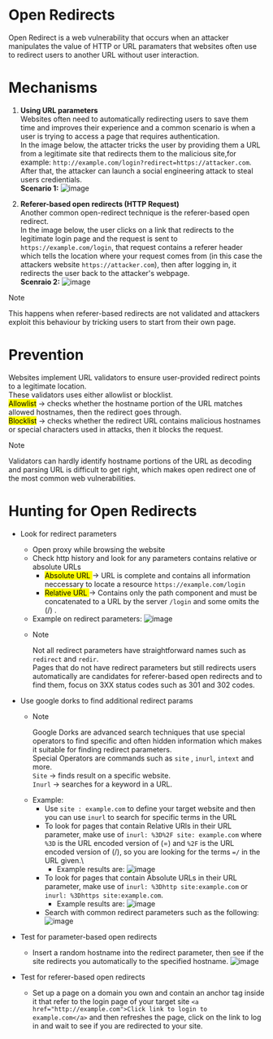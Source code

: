 # Open Redirects
Open Redirect is a web vulnerability that occurs when an attacker manipulates the value of HTTP or URL paramaters that websites often use to redirect users to another URL without user interaction. 
# Mechanisms 
1. **Using URL parameters** </br>
Websites often need to automatically redirecting users to save them time and improves their experience and a common scenario is when a user is trying to access a page that requires authentication.  </br> In the image below, the attacter tricks the user by providing them a URL from a legitimate site that redirects them to the malicious site,for example: `http://example.com/login?redirect=https://attacker.com`. After that, the attacker can launch a social engineering attack to steal users credientials. </br>
**Scenario 1:** 
![image](https://github.com/user-attachments/assets/e39c4e2d-52df-47ed-8217-374c742fa934) </br>

2. **Referer-based open redirects (HTTP Request)**\
Another common open-redirect technique is the referer-based open redirect.</br> In the image below, the user clicks on a link that redirects to the legitimate login page and the request is sent to `https://example.com/login`, that request contains a referer header which tells the location where your request comes from (in this case the attackers website `https://attacker.com`), then after logging in, it redirects the user back to the attacker's webpage.</br>
**Scenraio 2:**
![image](https://github.com/user-attachments/assets/b787ee1d-a9df-40a9-93a8-84a6773e947b) </br>
>[!Note]
>This happens when referer-based redirects are not validated and attackers exploit this behaviour by tricking users to start from their own page. </br>
# Prevention
Websites implement URL validators to ensure user-provided redirect points to a legitimate location.\
These validators uses either allowlist or blocklist.\
<mark>Allowlist</mark> -> checks whether the hostname portion of the URL matches allowed hostnames, then the redirect goes through.\
<mark>Blocklist</mark> -> checks whether the redirect URL contains malicious hostnames or special characters used in attacks, then it blocks the request.
>[!NOTE]
>Validators can hardly identify hostname portions of the URL as decoding and parsing URL is difficult to get right, which makes open redirect one of the most common web vulnerabilities. 

# Hunting for Open Redirects
- Look for redirect parameters
  - Open proxy while browsing the website
  - Check http history and look for any parameters contains relative or absolute URLs
    - <mark> Absolute URL </mark> -> URL is complete and contains all information neccessary to locate a resource `https://example.com/login`
    - <mark>  Relative URL </mark> -> Contains only the path component and must be concatenated to a URL by the server `/login` and some omits the (/) .
  - Example on redirect parameters: ![image](https://github.com/user-attachments/assets/a9a133ff-c27f-455d-a024-78565ae9d098) </br>
  - >[!Note]
    > Not all redirect parameters have straightforward names such as `redirect` and `redir`.\
    > Pages that do not have redirect parameters but still redirects users automatically are candidates for referer-based open redirects and to find them, focus on 3XX status codes such as 301         and 302 codes.
- Use google dorks to find additional redirect params
  
  - >[!NOTE]
    >Google Dorks are advanced search techniques that use special operators to find specific and often hidden information which makes it suitable for finding redirect parameters.\
    >Special Operators are commands such as `site` , `inurl`, `intext` and more.\
    >`Site` -> finds result on a specific website.\
    >`Inurl` -> searches for a keyword in a URL.
  - Example:
    - Use `site : example.com` to define your target website and then you can use `inurl` to search for specific terms in the URL
    - To look for pages that contain Relative URls in their URL parameter, make use of `inurl: %3D%2F site: example.com` where `%3D` is the URL encoded version of (=) and `%2F` is the URL encoded version of (/), so you are looking for the terms `=/` in the URL given.\
      - Example results are: ![image](https://github.com/user-attachments/assets/ffc59d96-28ea-4049-bac4-0b6b17942cb8)
    - To look for pages that contain Absolute URLs in their URL parameter, make use of `inurl: %3Dhttp site:example.com` or `inurl: %3Dhttps site:example.com`.
      - Example results are: ![image](https://github.com/user-attachments/assets/07d96a3c-bde6-4945-a794-076f213892a6)
    - Search with common redirect parameters such as the following:
      ![image](https://github.com/user-attachments/assets/fb2c9327-8688-4cee-9ae6-a9119e14414c)
- Test for parameter-based open redirects
  - Insert a random hostname into the redirect parameter, then see if the site redirects you automatically to the specified hostname.
    ![image](https://github.com/user-attachments/assets/f4b44b6b-fa33-4698-a887-1e87b1063d41)
  
- Test for referer-based open redirects
  - Set up a page on a domain you own and contain an anchor tag inside it that refer to the login page of your target site `<a href="http://example.com">Click link to login to example.com</a>` and then refreshes the page, click on the link to log in and wait to see if you are redirected to your site.       

    
   
